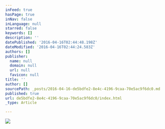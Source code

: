 ```yaml
---
inFeed: true
hasPage: true
inNav: false
inLanguage: null
starred: false
keywords: []
description: ''
datePublished: '2016-04-16T02:44:48.198Z'
dateModified: '2016-04-16T02:44:24.583Z'
authors: []
publisher:
  name: null
  domain: null
  url: null
  favicon: null
title: ''
author: []
sourcePath: _posts/2016-04-16-de5bdfe2-8e4c-4196-9caa-70e5ac9f6dc0.md
published: true
url: de5bdfe2-8e4c-4196-9caa-70e5ac9f6dc0/index.html
_type: Article

---
```

![](https://the-grid-user-content.s3-us-west-2.amazonaws.com/bfe6a67c-4698-44d1-b7d2-3b9ac499f40d.jpg)